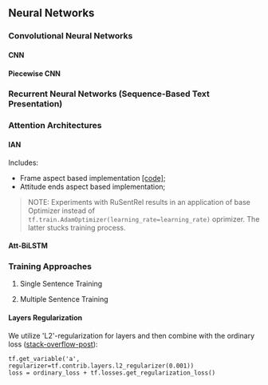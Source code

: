 ## Neural Networks

### Convolutional Neural Networks

#### CNN

#### Piecewise CNN

### Recurrent Neural Networks (Sequence-Based Text Presentation)

### Attention Architectures

#### IAN

Includes:
* Frame aspect based implementation [[code]](context/architectures/contrib/ian_frames.py);
* Attitude ends aspect based implementation;
> NOTE: Experiments with RuSentRel results in an application of base Optimizer instead of 
`tf.train.AdamOptimizer(learning_rate=learning_rate)` oprimizer. The latter stucks training process.

#### Att-BiLSTM

### Training Approaches
    
1. Single Sentence Training

2. Multiple Sentence Training

#### Layers Regularization

We utilize 'L2'-regularization for layers and then combine with the ordinary loss 
([stack-overflow-post](https://stackoverflow.com/questions/37107223/how-to-add-regularizations-in-tensorflow#37143333)):
```
tf.get_variable('a', regularizer=tf.contrib.layers.l2_regularizer(0.001))
loss = ordinary_loss + tf.losses.get_regularization_loss()
```
